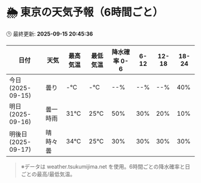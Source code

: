 # 🌦️ 東京の天気予報（6時間ごと）

🕒 最終更新: **2025-09-15 20:45:36**

| 日付 | 天気 | 最高気温 | 最低気温 | 降水確率 0-6 | 6-12 | 12-18 | 18-24 |
|------|------|----------|----------|------------|------|------|------|
| 今日 (2025-09-15) | 曇り | -℃ | -℃ | --% | --% | --% | 40% |
| 明日 (2025-09-16) | 曇一時雨 | 31℃ | 25℃ | 50% | 30% | 20% | 10% |
| 明後日 (2025-09-17) | 晴時々曇 | 34℃ | 25℃ | 30% | 30% | 30% | 30% |

> ※データは weather.tsukumijima.net を使用。6時間ごとの降水確率と日ごとの最高/最低気温。